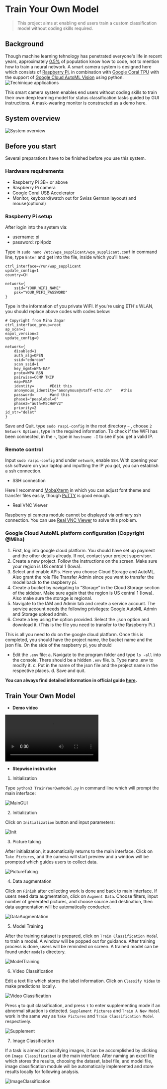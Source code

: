 # Train Your Own Model
> This project aims at enabling end users train a custom classification model without coding skills required.

## Background
Though machine learning tehnology has penetrated everyone's life in recent years, 
approximately [0.5%](https://www.future-processing.com/blog/how-many-developers-are-there-in-the-world-in-2019)
of population know how to code, not to mention how to train a neural network. 
A smart camera system is designed here which consists of [Raspberry Pi](https://www.raspberrypi.org/),
in combination with [Google Coral TPU](https://coral.ai/products/accelerator/) with the support of
[Google Cloud AutoML Vision](https://cloud.google.com/vision/automl/docs/tutorial#tutorial-vision-dataset-python)
using python.
![Techinique applications](PIctures/UsedTechnique.png)

This smart camera system enables end users without coding skills to train their own deep learning model
for status classification tasks guided by GUI instructions. A mask-wearing monitor is constructed as a demo here.

## System overview
![System overview](PIctures/HeadPic.png)

## Before you start
Several preparations have to be finished before you use this system.
### Hardware requirements
- Raspberry Pi 3B+ or above
- Raspberry Pi camera
- Google Coral USB Accelerator
- Monitor, keyboard(watch out for Swiss German layoout) and mouse(optional)

### Raspberry Pi setup

After login into the system via:

- username: pi
- password: rpi4pdz

Type in `sudo nano /etc/wpa_supplicant/wpa_supplicant.conf` in command line, type `Enter` and get into the file, inside which you'll have:

```
ctrl_interface=/run/wap_supplicant
update_config=1
country=CH

network={
	ssid="YOUR_WIFI_NAME"
	psk="YOUR_WIFI_PASSWORD"
}
```

Type in the information of you private WIFI. If you're using ETH's WLAN, you should replace above codes with codes below:

```
# Copyright from Miha Zagar
ctrl_interface_group=root
ap_scan=1
eapol_version=2
update_config=0

network={
	disabled=1
	auth_alg=OPEN
	ssid="eduroam"
	scan_ssid=1
	key_mgmt=WPA-EAP
	proto=WPA RSN
	pairwise=CCMP TKIP
	eap=PEAP
	identity=		#Edit this
	anonymous_identity="anonymous@staff-ethz.ch"	#this
	password=		#and this
	phase1="peaplabel=0"
	phase2="auth=MSCHAPV2"
	priority=2
id_str="delet"
}
```

Save and Quit. type `sudo raspi-config` in the root directory `~` , 
choose `2 Network Options`, type in the required information. 
To check if the WIFI has been connected, in the `~`, 
type in `hostname -I` to see if you get a valid IP.

### Remote control
Input `sudo raspi-config` and under `network`, enable `SSH`. 
With opening your ssh software on your laptop and inputting the IP you got, 
you can establish a ssh connection.

- SSH connection

Here I recommend [MobaXterm](https://mobaxterm.mobatek.net/) in which you can 
adjust font theme and transfer files easily, 
though [PuTTY](https://www.putty.org/) is good enough.

- Real VNC Viewer

Raspberry pi camera module cannot be displayed via ordinary ssh connection. 
You can use [Real VNC Viewer](https://www.realvnc.com/en/connect/download/viewer/)
to solve this problem.

### Google Cloud AutoML platform configuration (Copyright @Miha)
1. First, log into google cloud platform. You should have set up payment and the other details already. If not, contact your project supervisor.
2. Create a new project. Follow the instructions on the screen. Make sure your region is US central 1 (Iowa). 
3. Select and enable APIs. Here you choose Cloud Storage and AutoML. 
Also grant the role File Transfer Admin since you want to transfer the model back to the raspberry pi. 
4. Create a bucket by navigating to “Storage” in the Cloud Storage section of the sidebar. 
Make sure again that the region is US central 1 (Iowa). Also make sure the storage is regional. 
5. Navigate to the IAM and Admin tab and create a service account. 
The service account needs the following privileges: Google AutoML Admin and Storage upload admin. 
6. Create a key using the option provided. Select the .json option and download it. (This is the file you need to transfer to the Raspberry Pi.)

This is all you need to do on the google cloud platform.
Once this is completed, you should have the project name, the bucket name and the json file.
On the side of the raspberry pi, you should

- Edit the `.env` file: 
    a. Navigate to the program folder and type `ls -all` into the console. There should be a hidden `.env` file. 
    b. Type nano .env to modify it. 
    c. Put in the name of the json file and the project name in the respective places. 
    d. Save and quit.

**You can always find detailed information in official guide [here](https://cloud.google.com/vision/automl/docs/before-you-begin).**

## Train Your Own Model
- **Demo video**

![Demo](PIctures/Demo.mp4)

- **Stepwise instruction**
1. Initialization

Type `python3 TrainYourOwnModel.py` in command line which will prompt the main interface:

![MainGUI](PIctures/MainGUI.png)

2. Initialization

Click on `Initialization` button and input parameters:

![Init](PIctures/Init.png)

3. Picture taking

After initialization, it automatically returns to the main interface. 
Click on `Take Pictures`, and the camera will start preview and a window will be prompted which guides users to collect data. 

![PictureTaking](PIctures/PictureTaking.png)

4. Data augmentation

Click on `Finish` after collecting work is done and back to main interface. If users need data augmentation, click on `Augment Data`. 
Choose filters, input number of generated pictures, and choose source and destination, then data augmentation will be automatically conducted. 

![DataAugmentation](PIctures/DataAugmentation.png)

5. Model Training

After the training dataset is prepared, click on `Train Classification Model` to train a model. A window will be popped out for guidance. 
After training process is done, users will be reminded on screen. A trained model can be found under `models` directory.

![ModelTraining](PIctures/ModelTraining.png)

6. Video Classification

Edit a text file which stores the label information. Click on `Classify Video` to make predictions locally.

![Video Classification](PIctures/VideoClassification.png)

Press `q` to quit classification, and press `t` to enter supplementing mode if an abnormal situation is detected. 
`Supplement Pictures` and `Train Α New Model` work in the same way as `Take Pictures` and `Train Classification Model` respectively.

![Supplement](PIctures/Supplement.png)

7. Image Classification

If a task is aimed at classifying images, it can be accomplished by clicking on `Image Classification` at the main interface. 
After naming an excel file which stores the results, choosing the dataset, label file, and model file, 
image classification module will be automatically implemented and store results locally for following analysis.

![ImageClassification](PIctures/ImageClassification.png)

